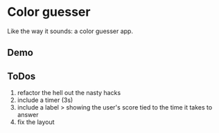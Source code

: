# Color guesser

Like the way it sounds: a color guesser app.

## Demo
[]()

## ToDos

1. refactor the hell out the nasty hacks
2. include a timer (3s)
3. include a label > showing the user's score tied to the time it takes to answer
4. fix the layout


